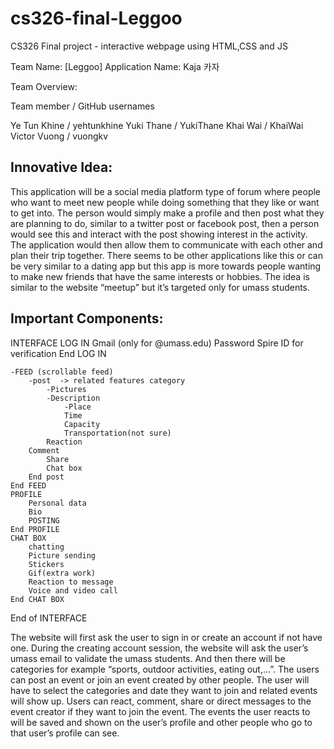 # cs326-final-Leggoo
CS326 Final project - interactive webpage using HTML,CSS and JS

Team Name: [Leggoo]
Application Name: Kaja 카자

Team Overview:

Team member	/	GitHub usernames 

Ye Tun Khine	/	yehtunkhine
Yuki Thane	/	YukiThane
Khai Wai	/	KhaiWai
Victor Vuong	/	vuongkv


		
## Innovative Idea:  
This application will be a social media platform type of forum where people who want to meet new people while doing something that they like or want to get into. The person would simply make a profile and then post what they are planning to do, similar to a twitter post or facebook post, then a person would see this and interact with the post showing interest in the activity. The application would then allow them to communicate with each other and plan their trip together. There seems to be other applications like this or can be very similar to a dating app but this app is more towards people wanting to make new friends that have the same interests or hobbies.
The idea is similar to the website “meetup” but it’s targeted only for umass students.


## Important Components:

INTERFACE
 LOG IN
  Gmail (only for @umass.edu)
   Password 
   Spire ID for verification
  End LOG IN
  
	-FEED (scrollable feed)
		-post  -> related features category
			-Pictures
			-Description
				-Place
				Time 
				Capacity
				Transportation(not sure)
			Reaction	
		Comment
			Share
			Chat box 
		End post
	End FEED
	PROFILE
		Personal data
		Bio
		POSTING	
	End PROFILE
	CHAT BOX
		chatting 
		Picture sending
		Stickers
		Gif(extra work)
		Reaction to message
		Voice and video call
	End CHAT BOX
End of INTERFACE
	


The website will first ask the user to sign in or create an account if not have one. During the creating account session, the website will ask the user’s umass email to validate the umass students. And then there will be categories for example “sports, outdoor activities, eating out,...”. The users can post an event or join an event created by other people. The user will have to select the categories and date they want to join and related events will show up. Users can react, comment, share or direct messages to the event creator if they want to join the event. The events the user reacts to will be saved and shown on the user’s profile and other people who go to that user’s profile can see. 


